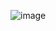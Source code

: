 ![image](https://github.com/nvmarzakov/SoftUni-HTML-and-CSS/assets/114495254/e80d8cc0-9966-476d-aef3-269e20b4f5ca)
